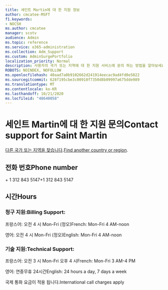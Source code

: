```yaml
---
title: 세인트 Martin에 대 한 지원 정보
author: cmcatee-MSFT
f1.keywords:
- NOCSH
ms.author: cmcatee
manager: scotv
audience: Admin
ms.topic: reference
ms.service: o365-administration
ms.collection: Adm_Support
ms.custom: AdminSurgePortfolio
localization_priority: Normal
description: 사용자의 국가 또는 지역에 대 한 지원 서비스에 문의 하는 방법을 알아보세요.
ROBOTS: NOINDEX, NOFOLLOW
ms.openlocfilehash: 40aad7a0b9102662d241914eecac9ad4fd0e5022
ms.sourcegitcommit: 628f195cbe3c00910f7350d8b09997a675dde989
ms.translationtype: MT
ms.contentlocale: ko-KR
ms.lasthandoff: 10/21/2020
ms.locfileid: "48640058"
---
```

# <a name="contact-support-for-saint-martin"></a><span data-ttu-id="dfc44-103">세인트 Martin에 대 한 지원 문의</span><span class="sxs-lookup"><span data-stu-id="dfc44-103">Contact support for Saint Martin</span></span>

<span data-ttu-id="dfc44-104">[다른 국가 또는 지역을 찾습니다](../contact-support-for-business-products.md).</span><span class="sxs-lookup"><span data-stu-id="dfc44-104">[Find another country or region](../contact-support-for-business-products.md).</span></span>

## <a name="phone-number"></a><span data-ttu-id="dfc44-105">전화 번호</span><span class="sxs-lookup"><span data-stu-id="dfc44-105">Phone number</span></span>
<span data-ttu-id="dfc44-106">+ 1 312 843 5147</span><span class="sxs-lookup"><span data-stu-id="dfc44-106">+1 312 843 5147</span></span>

## <a name="hours"></a><span data-ttu-id="dfc44-107">시간</span><span class="sxs-lookup"><span data-stu-id="dfc44-107">Hours</span></span>
### <a name="billing-support"></a><span data-ttu-id="dfc44-108">청구 지원:</span><span class="sxs-lookup"><span data-stu-id="dfc44-108">Billing Support:</span></span>

<span data-ttu-id="dfc44-109">프랑스어: 오전 4 시 Mon-Fri (정오)</span><span class="sxs-lookup"><span data-stu-id="dfc44-109">French: Mon-Fri 4 AM-noon</span></span>

<span data-ttu-id="dfc44-110">영어: 오전 4 시 Mon-Fri (정오)</span><span class="sxs-lookup"><span data-stu-id="dfc44-110">English: Mon-Fri 4 AM-noon</span></span>

### <a name="technical-support"></a><span data-ttu-id="dfc44-111">기술 지원:</span><span class="sxs-lookup"><span data-stu-id="dfc44-111">Technical Support:</span></span>

<span data-ttu-id="dfc44-112">프랑스어: 오전 3 시 Mon-Fri 오후 4 시</span><span class="sxs-lookup"><span data-stu-id="dfc44-112">French: Mon-Fri 3 AM-4 PM</span></span>

<span data-ttu-id="dfc44-113">영어: 연중무휴 24시간</span><span class="sxs-lookup"><span data-stu-id="dfc44-113">English: 24 hours a day, 7 days a week</span></span>

<span data-ttu-id="dfc44-114">국제 통화 요금이 적용 됩니다.</span><span class="sxs-lookup"><span data-stu-id="dfc44-114">International call charges apply</span></span>
